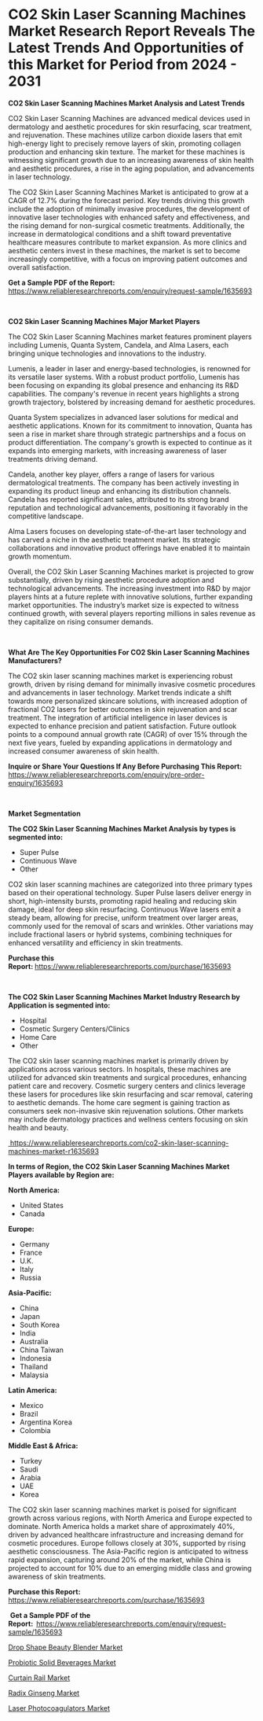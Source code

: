 <p><h1>CO2 Skin Laser Scanning Machines Market Research Report Reveals The Latest Trends And Opportunities of this Market for Period from 2024 - 2031</h1></p><p><strong>CO2 Skin Laser Scanning Machines Market Analysis and Latest Trends</strong></p>
<p><p>CO2 Skin Laser Scanning Machines are advanced medical devices used in dermatology and aesthetic procedures for skin resurfacing, scar treatment, and rejuvenation. These machines utilize carbon dioxide lasers that emit high-energy light to precisely remove layers of skin, promoting collagen production and enhancing skin texture. The market for these machines is witnessing significant growth due to an increasing awareness of skin health and aesthetic procedures, a rise in the aging population, and advancements in laser technology. </p><p>The CO2 Skin Laser Scanning Machines Market is anticipated to grow at a CAGR of 12.7% during the forecast period. Key trends driving this growth include the adoption of minimally invasive procedures, the development of innovative laser technologies with enhanced safety and effectiveness, and the rising demand for non-surgical cosmetic treatments. Additionally, the increase in dermatological conditions and a shift toward preventative healthcare measures contribute to market expansion. As more clinics and aesthetic centers invest in these machines, the market is set to become increasingly competitive, with a focus on improving patient outcomes and overall satisfaction.</p></p>
<p><strong>Get a Sample PDF of the Report:&nbsp;</strong> <a href="https://www.reliableresearchreports.com/enquiry/request-sample/1635693">https://www.reliableresearchreports.com/enquiry/request-sample/1635693</a></p>
<p>&nbsp;</p>
<p><strong>CO2 Skin Laser Scanning Machines Major Market Players</strong></p>
<p><p>The CO2 Skin Laser Scanning Machines market features prominent players including Lumenis, Quanta System, Candela, and Alma Lasers, each bringing unique technologies and innovations to the industry. </p><p>Lumenis, a leader in laser and energy-based technologies, is renowned for its versatile laser systems. With a robust product portfolio, Lumenis has been focusing on expanding its global presence and enhancing its R&D capabilities. The company's revenue in recent years highlights a strong growth trajectory, bolstered by increasing demand for aesthetic procedures.</p><p>Quanta System specializes in advanced laser solutions for medical and aesthetic applications. Known for its commitment to innovation, Quanta has seen a rise in market share through strategic partnerships and a focus on product differentiation. The company's growth is expected to continue as it expands into emerging markets, with increasing awareness of laser treatments driving demand.</p><p>Candela, another key player, offers a range of lasers for various dermatological treatments. The company has been actively investing in expanding its product lineup and enhancing its distribution channels. Candela has reported significant sales, attributed to its strong brand reputation and technological advancements, positioning it favorably in the competitive landscape.</p><p>Alma Lasers focuses on developing state-of-the-art laser technology and has carved a niche in the aesthetic treatment market. Its strategic collaborations and innovative product offerings have enabled it to maintain growth momentum.</p><p>Overall, the CO2 Skin Laser Scanning Machines market is projected to grow substantially, driven by rising aesthetic procedure adoption and technological advancements. The increasing investment into R&D by major players hints at a future replete with innovative solutions, further expanding market opportunities. The industry’s market size is expected to witness continued growth, with several players reporting millions in sales revenue as they capitalize on rising consumer demands.</p></p>
<p>&nbsp;</p>
<p><strong>What Are The Key Opportunities For CO2 Skin Laser Scanning Machines Manufacturers?</strong></p>
<p><p>The CO2 skin laser scanning machines market is experiencing robust growth, driven by rising demand for minimally invasive cosmetic procedures and advancements in laser technology. Market trends indicate a shift towards more personalized skincare solutions, with increased adoption of fractional CO2 lasers for better outcomes in skin rejuvenation and scar treatment. The integration of artificial intelligence in laser devices is expected to enhance precision and patient satisfaction. Future outlook points to a compound annual growth rate (CAGR) of over 15% through the next five years, fueled by expanding applications in dermatology and increased consumer awareness of skin health.</p></p>
<p><strong>Inquire or Share Your Questions If Any Before Purchasing This Report:</strong> <a href="https://www.reliableresearchreports.com/enquiry/pre-order-enquiry/1635693">https://www.reliableresearchreports.com/enquiry/pre-order-enquiry/1635693</a></p>
<p>&nbsp;</p>
<p><strong>Market Segmentation</strong></p>
<p><strong>The CO2 Skin Laser Scanning Machines Market Analysis by types is segmented into:</strong></p>
<p><ul><li>Super Pulse</li><li>Continuous Wave</li><li>Other</li></ul></p>
<p><p>CO2 skin laser scanning machines are categorized into three primary types based on their operational technology. Super Pulse lasers deliver energy in short, high-intensity bursts, promoting rapid healing and reducing skin damage, ideal for deep skin resurfacing. Continuous Wave lasers emit a steady beam, allowing for precise, uniform treatment over larger areas, commonly used for the removal of scars and wrinkles. Other variations may include fractional lasers or hybrid systems, combining techniques for enhanced versatility and efficiency in skin treatments.</p></p>
<p><strong>Purchase this Report:&nbsp;</strong><a href="https://www.reliableresearchreports.com/purchase/1635693">https://www.reliableresearchreports.com/purchase/1635693</a></p>
<p>&nbsp;</p>
<p><strong>The CO2 Skin Laser Scanning Machines Market Industry Research by Application is segmented into:</strong></p>
<p><ul><li>Hospital</li><li>Cosmetic Surgery Centers/Clinics</li><li>Home Care</li><li>Other</li></ul></p>
<p><p>The CO2 skin laser scanning machines market is primarily driven by applications across various sectors. In hospitals, these machines are utilized for advanced skin treatments and surgical procedures, enhancing patient care and recovery. Cosmetic surgery centers and clinics leverage these lasers for procedures like skin resurfacing and scar removal, catering to aesthetic demands. The home care segment is gaining traction as consumers seek non-invasive skin rejuvenation solutions. Other markets may include dermatology practices and wellness centers focusing on skin health and beauty.</p></p>
<p><a href="https://www.reliableresearchreports.com/co2-skin-laser-scanning-machines-market-r1635693">&nbsp;https://www.reliableresearchreports.com/co2-skin-laser-scanning-machines-market-r1635693</a></p>
<p><strong>In terms of Region, the CO2 Skin Laser Scanning Machines Market Players available by Region are:</strong></p>
<p>
    <p> <strong> North America: </strong>
        <ul>
            <li>United States</li>
            <li>Canada</li>
        </ul>
        </p> 
    <p> <strong> Europe: </strong>
        <ul>
            <li>Germany</li>
            <li>France</li>
            <li>U.K.</li>
            <li>Italy</li>
            <li>Russia</li>
        </ul>
        </p> 
    <p> <strong> Asia-Pacific: </strong>
        <ul>
            <li>China</li>
            <li>Japan</li>
            <li>South Korea</li>
            <li>India</li>
            <li>Australia</li>
            <li>China Taiwan</li>
            <li>Indonesia</li>
            <li>Thailand</li>
            <li>Malaysia</li>
        </ul>
        </p> 
    <p> <strong> Latin America: </strong>
        <ul>
            <li>Mexico</li>
            <li>Brazil</li>
            <li>Argentina Korea</li>
            <li>Colombia</li>
        </ul>
        </p> 
    <p> <strong> Middle East & Africa: </strong>
        <ul>
            <li>Turkey</li>
            <li>Saudi</li>
            <li>Arabia</li>
            <li>UAE</li>
            <li>Korea</li>
        </ul>
    </p>
    </p>
<p><p>The CO2 skin laser scanning machines market is poised for significant growth across various regions, with North America and Europe expected to dominate. North America holds a market share of approximately 40%, driven by advanced healthcare infrastructure and increasing demand for cosmetic procedures. Europe follows closely at 30%, supported by rising aesthetic consciousness. The Asia-Pacific region is anticipated to witness rapid expansion, capturing around 20% of the market, while China is projected to account for 10% due to an emerging middle class and growing awareness of skin treatments.</p></p>
<p><strong>Purchase this Report: </strong><a href="https://www.reliableresearchreports.com/purchase/1635693">https://www.reliableresearchreports.com/purchase/1635693</a></p>
<p>&nbsp;<strong>Get a Sample PDF of the Report:&nbsp;&nbsp;</strong><a href="https://www.reliableresearchreports.com/enquiry/request-sample/1635693">https://www.reliableresearchreports.com/enquiry/request-sample/1635693</a></p>
<p><strong></strong></p>
<p><p><a href="https://medium.com/@pwhkjukf5/global-drop-shape-beauty-blender-market-trends-analysis-and-future-growth-prospects-2024-2031-c1753b94fff3?postPublishedType=repub">Drop Shape Beauty Blender Market</a></p><p><a href="https://medium.com/@pwhkjukf5/probiotic-solid-beverages-market-size-market-segmentation-market-trends-and-growth-analysis-4ad3cc6e5646?postPublishedType=repub">Probiotic Solid Beverages Market</a></p><p><a href="https://issuu.com/reportprime-2/docs/curtain-rail-market-size-2030.pptx_7db6d85e915da5">Curtain Rail Market</a></p><p><a href="https://www.linkedin.com/pulse/global-perspectives-radix-ginseng-market-trends-forecast-qzw2e">Radix Ginseng Market</a></p><p><a href="https://github.com/MegiBogdani1953/Market-Research-Report-List-1/blob/main/laser-photocoagulators-market.md">Laser Photocoagulators Market</a></p></p>